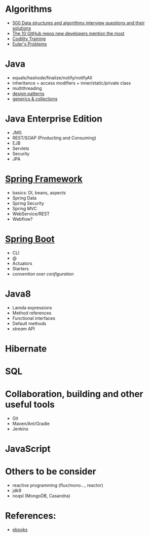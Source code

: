 # Algorithms
- [500 Data structures and algorithms interview questions and their solutions](https://techiedelight.quora.com/500-Data-structures-and-algorithms-interview-questions-and-their-solutions?share=1)
- [The 10 GitHub repos new developers mention the most](https://medium.freecodecamp.com/the-10-github-repos-people-mention-the-most-in-freecodecamps-main-chat-room-189750600fa4)
- [Codility Training](https://codility.com/programmers/lessons/1-iterations/)
- [Euler's Problems](https://projecteuler.net/archives)

# Java
- equals/hashode/finalize/notify/notifyAll
- inheritance + access modifiers + inner/static/private class
- multithreading
- [design patterns](https://github.com/zbychooo/dpacademy)
- [generics & collections](https://github.com/zbychooo/mixture/blob/master/Projekt/src/com/company/Main.java)

# Java Enterprise Edition
- JMS
- REST/SOAP (Producting and Consuming)
- EJB
- Servlets
- Security
- JPA

# [Spring Framework](https://github.com/zbychooo/tribble)
- basics: DI, beans, aspects
- Spring Data
- Spring Security
- Spring MVC
- WebService/REST
- Webflow?

# [Spring Boot](https://github.com/zbychooo/mixture/tree/master/tribble2)
- CLI
- @
- Actuators
- Starters
- *convention over configuration*

# Java8
- Lamda expressions
- Method references
- Functional interfaces
- Default methods
- *stream* API

# Hibernate

# SQL

# Collaboration, building and other useful tools
- Git
- Maven/Ant/Gradle
- Jenkins

# JavaScript

# Others to be consider
- reactive programming (flux/mono..., reactor) 
- jdk9
- noqsl (MongoDB, Casandra)

# References:
- [ebooks](https://github.com/LesliePajuelo/information-technology-ebooks)
